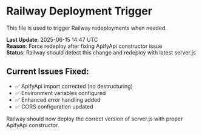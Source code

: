 # Railway Deployment Trigger

This file is used to trigger Railway redeployments when needed.

**Last Update**: 2025-06-15 14:47 UTC  
**Reason**: Force redeploy after fixing ApifyApi constructor issue  
**Status**: Railway should detect this change and redeploy with latest server.js  

## Current Issues Fixed:
- ✅ ApifyApi import corrected (no destructuring)
- ✅ Environment variables configured  
- ✅ Enhanced error handling added
- ✅ CORS configuration updated

Railway should now deploy the correct version of server.js with proper ApifyApi constructor.